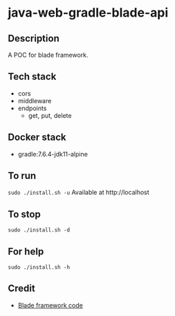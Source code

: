 # java-web-gradle-blade-api

## Description
A POC for blade framework.

## Tech stack
- cors
- middleware
- endpoints
    - get, put, delete

## Docker stack
- gradle:7.6.4-jdk11-alpine

## To run
`sudo ./install.sh -u`
Available at http://localhost

## To stop
`sudo ./install.sh -d`

## For help
`sudo ./install.sh -h`

## Credit
- [Blade framework code](https://github.com/eugenp/tutorials/tree/master/web-modules/blade)
